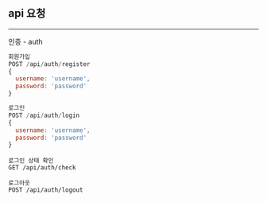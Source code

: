 ## <b>api 요청</b>

<hr />

인증 - auth

```js
회원가입
POST /api/auth/register
{
  username: 'username',
  password: 'password'
}
```

```js
로그인
POST /api/auth/login
{
  username: 'username',
  password: 'password'
}
```

```
로그인 상태 확인
GET /api/auth/check
```

```
로그아웃
POST /api/auth/logout
```
